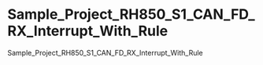 # Sample_Project_RH850_S1_CAN_FD_RX_Interrupt_With_Rule
Sample_Project_RH850_S1_CAN_FD_RX_Interrupt_With_Rule
